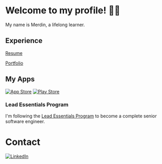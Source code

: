 # Welcome to my profile! 👋🏻

My name is Merdin, a lifelong learner.

## Experience
[Resume](https://flowcv.com/resume/bchss6higo)

[Portfolio](https://github.com/merdin/portfolio)

## My Apps

[![App Store](https://img.shields.io/badge/My%20iOS%20apps-blue?style=for-the-badge&logo=apple)](https://apps.apple.com/nl/developer/merdin-kahrimanovic/id1732308905)
[![Play Store](https://img.shields.io/badge/My%20Android%20apps-green?style=for-the-badge&logo=android)](https://play.google.com/store/apps/developer?id=Merdin+Kahrimanovi%C4%87)

### Lead Essentials Program

I'm following the [Lead Essentials Program](https://iosacademy.essentialdeveloper.com/p/ios-lead-essentials) to become a complete senior software engineer.



# Contact
[![LinkedIn](https://img.shields.io/badge/LinkedIn%20-%230A66C2.svg?&style=for-the-badge&logo=LinkedIn&logoColor=FFFFFF)](https://www.linkedin.com/in/merdin/) 



